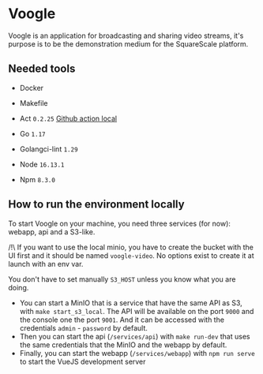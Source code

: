 # Voogle

Voogle is an application for broadcasting and sharing video streams, it's purpose is to be the demonstration medium for the SquareScale platform.

## Needed tools

- Docker
- Makefile
- Act `0.2.25` [Github action local](https://github.com/golangci/golangci-lint-action)

- Go `1.17`
- Golangci-lint `1.29`

- Node `16.13.1`
- Npm `8.3.0`

## How to run the environment locally
To start Voogle on your machine, you need three services (for now): webapp, api and a S3-like.

/!\ If you want to use the local minio, you have to create the bucket with the UI first and it should be named `voogle-video`. No options exist to create it at launch with an env var.

You don't have to set manually `S3_HOST` unless you know what you are doing.

* You can start a MinIO that is a service that have the same API as S3, with `make start_s3_local`. 
The API will be available on the port `9000` and the console one the port `9001`. And it can be accessed with the credentials `admin` - `password` by default.
* Then you can start the api (`/services/api`) with `make run-dev` that uses the same credentials that the MinIO and the webapp by default.
* Finally, you can start the webapp (`/services/webapp`) with `npm run serve` to start the VueJS development server